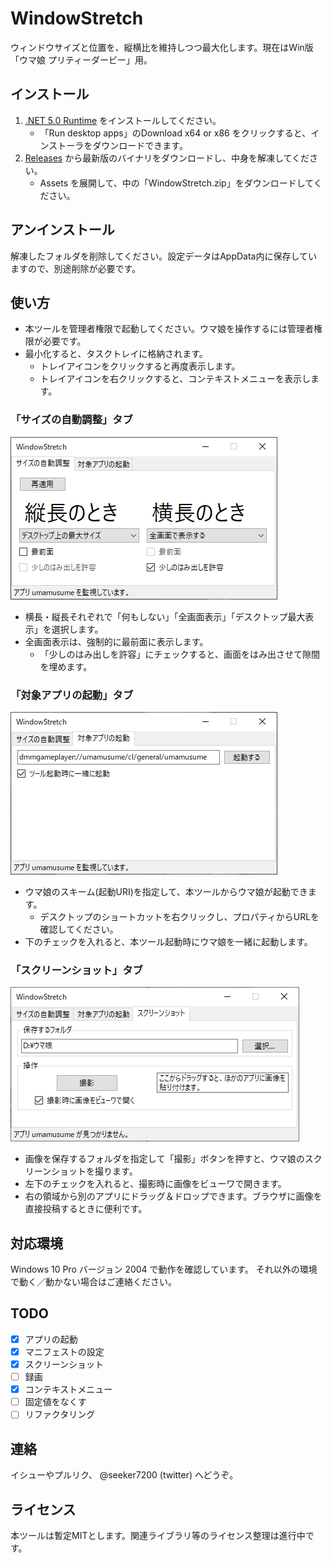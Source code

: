 # WindowStretch
ウィンドウサイズと位置を、縦横比を維持しつつ最大化します。現在はWin版「ウマ娘 プリティーダービー」用。

## インストール
1. [.NET 5.0 Runtime](https://dotnet.microsoft.com/download/dotnet/5.0/runtime/) をインストールしてください。
	* 「Run desktop apps」のDownload x64 or x86 をクリックすると、インストーラをダウンロードできます。
2. [Releases](https://github.com/seeker3600/WindowStretch/releases/) から最新版のバイナリをダウンロードし、中身を解凍してください。
	* Assets を展開して、中の「WindowStretch.zip」をダウンロードしてください。

## アンインストール
解凍したフォルダを削除してください。設定データはAppData内に保存していますので、別途削除が必要です。

## 使い方
* 本ツールを管理者権限で起動してください。ウマ娘を操作するには管理者権限が必要です。
* 最小化すると、タスクトレイに格納されます。
	* トレイアイコンをクリックすると再度表示します。
	* トレイアイコンを右クリックすると、コンテキストメニューを表示します。

### 「サイズの自動調整」タブ

![size](img/size.png)

* 横長・縦長それぞれで「何もしない」「全画面表示」「デスクトップ最大表示」を選択します。
* 全画面表示は、強制的に最前面に表示します。
	* 「少しのはみ出しを許容」にチェックすると、画面をはみ出させて隙間を埋めます。

### 「対象アプリの起動」タブ

![start](img/start.png)

* ウマ娘のスキーム(起動URI)を指定して、本ツールからウマ娘が起動できます。
	* デスクトップのショートカットを右クリックし、プロパティからURLを確認してください。
* 下のチェックを入れると、本ツール起動時にウマ娘を一緒に起動します。

### 「スクリーンショット」タブ

![screenshot](img/screenshot.png)

* 画像を保存するフォルダを指定して「撮影」ボタンを押すと、ウマ娘のスクリーンショットを撮ります。
* 左下のチェックを入れると、撮影時に画像をビューワで開きます。
* 右の領域から別のアプリにドラッグ＆ドロップできます。ブラウザに画像を直接投稿するときに便利です。

## 対応環境

Windows 10 Pro バージョン 2004 で動作を確認しています。
それ以外の環境で動く／動かない場合はご連絡ください。

## TODO
* [x] アプリの起動
* [x] マニフェストの設定
* [x] スクリーンショット
* [ ] 録画
* [x] コンテキストメニュー
* [ ] 固定値をなくす
* [ ] リファクタリング

## 連絡
イシューやプルリク、 @seeker7200 (twitter) へどうぞ。

## ライセンス
本ツールは暫定MITとします。関連ライブラリ等のライセンス整理は進行中です。
